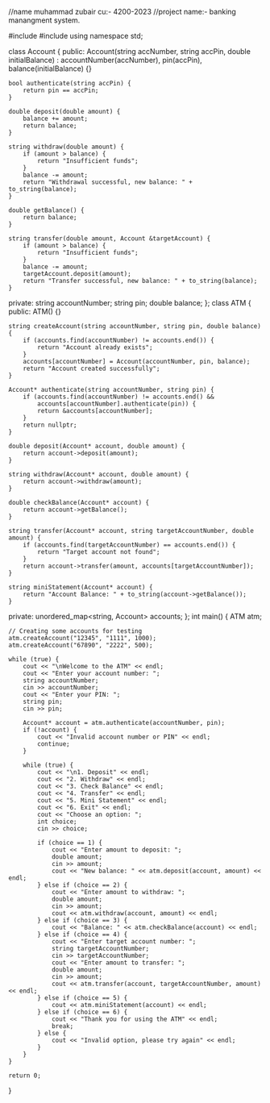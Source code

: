  //name muhammad zubair    cu:- 4200-2023
 //project name:- banking manangment system.



#include <iostream>
#include <string>
using namespace std;

class Account {
public:
    Account(string accNumber, string accPin, double initialBalance)
        : accountNumber(accNumber), pin(accPin), balance(initialBalance) {}

    bool authenticate(string accPin) {
        return pin == accPin;
    }

    double deposit(double amount) {
        balance += amount;
        return balance;
    }

    string withdraw(double amount) {
        if (amount > balance) {
            return "Insufficient funds";
        }
        balance -= amount;
        return "Withdrawal successful, new balance: " + to_string(balance);
    }

    double getBalance() {
        return balance;
    }

    string transfer(double amount, Account &targetAccount) {
        if (amount > balance) {
            return "Insufficient funds";
        }
        balance -= amount;
        targetAccount.deposit(amount);
        return "Transfer successful, new balance: " + to_string(balance);
    }

private:
    string accountNumber;
    string pin;
    double balance;
};
class ATM {
public:
    ATM() {}

    string createAccount(string accountNumber, string pin, double balance) {
        if (accounts.find(accountNumber) != accounts.end()) {
            return "Account already exists";
        }
        accounts[accountNumber] = Account(accountNumber, pin, balance);
        return "Account created successfully";
    }

    Account* authenticate(string accountNumber, string pin) {
        if (accounts.find(accountNumber) != accounts.end() &&
            accounts[accountNumber].authenticate(pin)) {
            return &accounts[accountNumber];
        }
        return nullptr;
    }

    double deposit(Account* account, double amount) {
        return account->deposit(amount);
    }

    string withdraw(Account* account, double amount) {
        return account->withdraw(amount);
    }

    double checkBalance(Account* account) {
        return account->getBalance();
    }

    string transfer(Account* account, string targetAccountNumber, double amount) {
        if (accounts.find(targetAccountNumber) == accounts.end()) {
            return "Target account not found";
        }
        return account->transfer(amount, accounts[targetAccountNumber]);
    }

    string miniStatement(Account* account) {
        return "Account Balance: " + to_string(account->getBalance());
    }

private:
    unordered_map<string, Account> accounts;
};
int main() {
    ATM atm;

    // Creating some accounts for testing
    atm.createAccount("12345", "1111", 1000);
    atm.createAccount("67890", "2222", 500);

    while (true) {
        cout << "\nWelcome to the ATM" << endl;
        cout << "Enter your account number: ";
        string accountNumber;
        cin >> accountNumber;
        cout << "Enter your PIN: ";
        string pin;
        cin >> pin;

        Account* account = atm.authenticate(accountNumber, pin);
        if (!account) {
            cout << "Invalid account number or PIN" << endl;
            continue;
        }

        while (true) {
            cout << "\n1. Deposit" << endl;
            cout << "2. Withdraw" << endl;
            cout << "3. Check Balance" << endl;
            cout << "4. Transfer" << endl;
            cout << "5. Mini Statement" << endl;
            cout << "6. Exit" << endl;
            cout << "Choose an option: ";
            int choice;
            cin >> choice;

            if (choice == 1) {
                cout << "Enter amount to deposit: ";
                double amount;
                cin >> amount;
                cout << "New balance: " << atm.deposit(account, amount) << endl;
            } else if (choice == 2) {
                cout << "Enter amount to withdraw: ";
                double amount;
                cin >> amount;
                cout << atm.withdraw(account, amount) << endl;
            } else if (choice == 3) {
                cout << "Balance: " << atm.checkBalance(account) << endl;
            } else if (choice == 4) {
                cout << "Enter target account number: ";
                string targetAccountNumber;
                cin >> targetAccountNumber;
                cout << "Enter amount to transfer: ";
                double amount;
                cin >> amount;
                cout << atm.transfer(account, targetAccountNumber, amount) << endl;
            } else if (choice == 5) {
                cout << atm.miniStatement(account) << endl;
            } else if (choice == 6) {
                cout << "Thank you for using the ATM" << endl;
                break;
            } else {
                cout << "Invalid option, please try again" << endl;
            }
        }
    }

    return 0;
}<!---
Zubairr72827377/Zubairr72827377 is a ✨ special ✨ repository because its `README.md` (this file) appears on your GitHub profile.
You can click the Preview link to take a look at your changes.
--->
